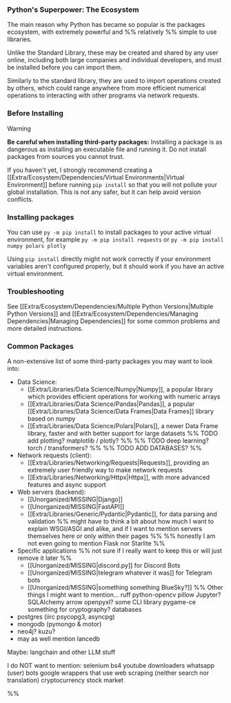 ### Python's Superpower: The Ecosystem

The main reason why Python has became so popular is the packages ecosystem, with extremely powerful and %% relatively %% simple to use libraries.

Unlike the Standard Library, these may be created and shared by any user online, including both large companies and individual developers, and must be installed before you can import them.

Similarly to the standard library, they are used to import operations created by others, which could range anywhere from more efficient numerical operations to interacting with other programs via network requests.

### Before Installing

> [!warning]
> **Be careful when installing third-party packages:** Installing a package is as dangerous as installing an executable file and running it. Do not install packages from sources you cannot trust.

If you haven't yet, I strongly recommend creating a [[Extra/Ecosystem/Dependencies/Virtual Environments|Virtual Environment]] before running `pip install` so that you will not pollute your global installation. This is not any safer, but it can help avoid version conflicts.

### Installing packages

You can use `py -m pip install` to install packages to your active virtual environment, for example `py -m pip install requests` or `py -m pip install numpy polars plotly`

Using `pip install` directly might not work correctly if your environment variables aren't configured properly, but it should work if you have an active virtual environment.

### Troubleshooting
See [[Extra/Ecosystem/Dependencies/Multiple Python Versions|Multiple Python Versions]] and [[Extra/Ecosystem/Dependencies/Managing Dependencies|Managing Dependencies]] for some common problems and more detailed instructions.

### Common Packages

A non-extensive list of some third-party packages you may want to look into:
- Data Science:
	- [[Extra/Libraries/Data Science/Numpy|Numpy]], a popular library which provides efficient operations for working with numeric arrays
	- [[Extra/Libraries/Data Science/Pandas|Pandas]], a popular [[Extra/Libraries/Data Science/Data Frames|Data Frames]] library based on numpy
	- [[Extra/Libraries/Data Science/Polars|Polars]], a newer Data Frame library, faster and with better support for large datasets
	%% TODO add plotting? matplotlib / plotly? %%
	%% TODO deep learning? torch / transformers? %%
%% TODO ADD DATABASES? %%
- Network requests (client):
	- [[Extra/Libraries/Networking/Requests|Requests]], providing an extremely user friendly way to make network requests
	- [[Extra/Libraries/Networking/Httpx|Httpx]], with more advanced features and async support
- Web servers (backend):
	- [[Unorganized/MISSING|Django]]
	- [[Unorganized/MISSING|FastAPI]]
	- [[Extra/Libraries/Generic/Pydantic|Pydantic]], for data parsing and validation
	%% might have to think a bit about how much I want to explain WSGI/ASGI and alike, and if I want to mention servers themselves here or only within their pages %%
	%% honestly I am not even going to mention Flask nor Starlite %%
- Specific applications %% not sure if I really want to keep this or will just remove it later %%
	- [[Unorganized/MISSING|discord.py]] for Discord Bots
	- [[Unorganized/MISSING|telegram whatever it was]] for Telegram bots
	- [[Unorganized/MISSING|something something BlueSky?]]
%% Other things I might want to mention...
ruff
python-opencv
pillow
Jupyter?
SQLAlchemy
arrow
openpyxl?
some CLI library
pygame-ce
something for cryptography?
databases
- postgres (iirc psycopg3, asyncpg)
- mongodb (pymongo & motor)
- neo4j? kuzu?
- may as well mention lancedb

Maybe:
langchain and other LLM stuff


I do NOT want to mention:
selenium
bs4
youtube downloaders
whatsapp (user) bots
google wrappers that use web scraping (neither search nor translation)
cryptocurrency
stock market


%%
